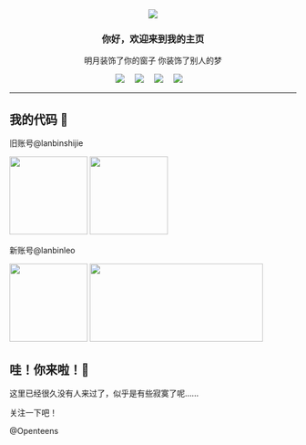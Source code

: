 <div align="center">
  <img src="https://cdn.jsdelivr.net/gh/ye-tutu/blog-cdn@main/picture/1650693278000.gif">
</div>
<h3 align="center">你好，欢迎来到我的主页</h3>
<p align="center">明月装饰了你的窗子 你装饰了别人的梦</p>
<div align="center">
  <a href="https://blog.lanbin.top/"><img src="https://img.shields.io/badge/Blog-我的博客-blue"></a>&emsp;
  <a href="/lanbinshijie"><img src="https://img.shields.io/badge/旧账号-lanbinshijie-yellow"></a>&emsp;
  <a href="https://space.bilibili.com/511022936"><img src="https://img.shields.io/badge/Bilibili-B%E7%AB%99-ff69b4"></a>&emsp;
  <a href="mailto:me@lanbin.top"><img src="https://img.shields.io/badge/Email-邮箱-green"></a>&emsp;
</div>

<hr>

## 我的代码 👋
旧账号@lanbinshijie
<div align="left"><img height="137px" src="https://github-readme-stats.vercel.app/api?username=lanbinshijie&show_icons=true&icon_color=CE1D2D&text_color=718096&bg_color=ffffff&hide_title=true" /> 
<img align="" height="137px" src="https://github-readme-stats.vercel.app/api/top-langs/?username=lanbinshijie&hide_title=true&hide_border=true&layout=compact&bg_color=ffffff&theme=graywhite&locale=cn" />

新账号@lanbinleo
<div align="left"><img height="137px" src="https://github-readme-stats.vercel.app/api?username=lanbinleo&show_icons=true&icon_color=CE1D2D&text_color=718096&bg_color=ffffff&hide_title=true" /> 
<img align="" height="137px" width="304px" src="https://github-readme-stats.vercel.app/api/top-langs/?username=lanbinleo&hide_title=true&hide_border=true&layout=compact&bg_color=ffffff&theme=graywhite&locale=cn" />
</div> 

## 哇！你来啦！🧡

这里已经很久没有人来过了，似乎是有些寂寞了呢……

关注一下吧！

@Openteens

